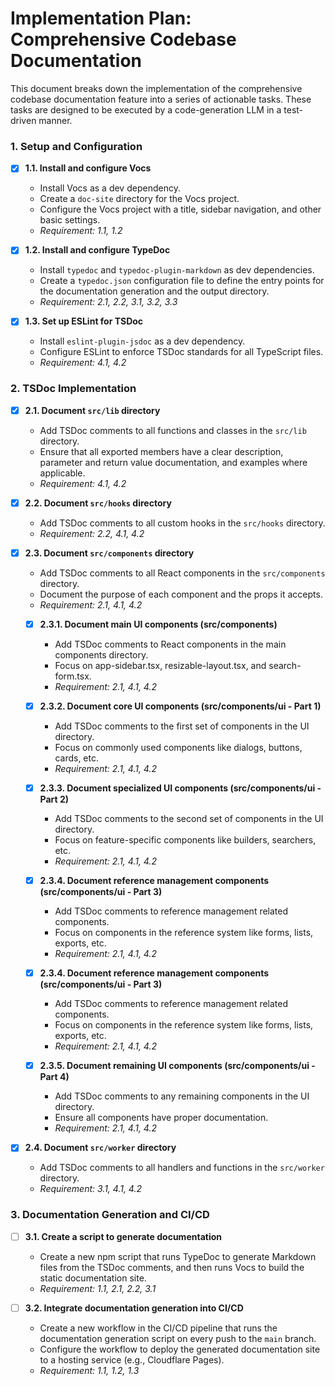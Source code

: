 # Implementation Plan: Comprehensive Codebase Documentation

This document breaks down the implementation of the comprehensive codebase documentation feature into a series of actionable tasks. These tasks are designed to be executed by a code-generation LLM in a test-driven manner.

### 1. Setup and Configuration

- [X] **1.1. Install and configure Vocs**
    - Install Vocs as a dev dependency.
    - Create a `doc-site` directory for the Vocs project.
    - Configure the Vocs project with a title, sidebar navigation, and other basic settings.
    - *Requirement: 1.1, 1.2*

- [X] **1.2. Install and configure TypeDoc**
    - Install `typedoc` and `typedoc-plugin-markdown` as dev dependencies.
    - Create a `typedoc.json` configuration file to define the entry points for the documentation generation and the output directory.
    - *Requirement: 2.1, 2.2, 3.1, 3.2, 3.3*

- [X] **1.3. Set up ESLint for TSDoc**
    - Install `eslint-plugin-jsdoc` as a dev dependency.
    - Configure ESLint to enforce TSDoc standards for all TypeScript files.
    - *Requirement: 4.1, 4.2*

### 2. TSDoc Implementation

- [X] **2.1. Document `src/lib` directory**
    - Add TSDoc comments to all functions and classes in the `src/lib` directory.
    - Ensure that all exported members have a clear description, parameter and return value documentation, and examples where applicable.
    - *Requirement: 4.1, 4.2*

- [X] **2.2. Document `src/hooks` directory**
    - Add TSDoc comments to all custom hooks in the `src/hooks` directory.
    - *Requirement: 2.2, 4.1, 4.2*

- [x] **2.3. Document `src/components` directory**
    - Add TSDoc comments to all React components in the `src/components` directory.
    - Document the purpose of each component and the props it accepts.
    - *Requirement: 2.1, 4.1, 4.2*
    
    - [X] **2.3.1. Document main UI components (src/components)**
        - Add TSDoc comments to React components in the main components directory.
        - Focus on app-sidebar.tsx, resizable-layout.tsx, and search-form.tsx.
        - *Requirement: 2.1, 4.1, 4.2*
    
    - [X] **2.3.2. Document core UI components (src/components/ui - Part 1)**
        - Add TSDoc comments to the first set of components in the UI directory.
        - Focus on commonly used components like dialogs, buttons, cards, etc.
        - *Requirement: 2.1, 4.1, 4.2*
    
    - [X] **2.3.3. Document specialized UI components (src/components/ui - Part 2)**
        - Add TSDoc comments to the second set of components in the UI directory.
        - Focus on feature-specific components like builders, searchers, etc.
        - *Requirement: 2.1, 4.1, 4.2*
    
    - [X] **2.3.4. Document reference management components (src/components/ui - Part 3)**
        - Add TSDoc comments to reference management related components.
        - Focus on components in the reference system like forms, lists, exports, etc.
        - *Requirement: 2.1, 4.1, 4.2*
    
    - [x] **2.3.4. Document reference management components (src/components/ui - Part 3)**
        - Add TSDoc comments to reference management related components.
        - Focus on components in the reference system like forms, lists, exports, etc.
        - *Requirement: 2.1, 4.1, 4.2*
    
    - [x] **2.3.5. Document remaining UI components (src/components/ui - Part 4)**
        - Add TSDoc comments to any remaining components in the UI directory.
        - Ensure all components have proper documentation.
        - *Requirement: 2.1, 4.1, 4.2*

- [X] **2.4. Document `src/worker` directory**
    - Add TSDoc comments to all handlers and functions in the `src/worker` directory.
    - *Requirement: 3.1, 4.1, 4.2*

### 3. Documentation Generation and CI/CD

- [ ] **3.1. Create a script to generate documentation**
    - Create a new npm script that runs TypeDoc to generate Markdown files from the TSDoc comments, and then runs Vocs to build the static documentation site.
    - *Requirement: 1.1, 2.1, 2.2, 3.1*

- [ ] **3.2. Integrate documentation generation into CI/CD**
    - Create a new workflow in the CI/CD pipeline that runs the documentation generation script on every push to the `main` branch.
    - Configure the workflow to deploy the generated documentation site to a hosting service (e.g., Cloudflare Pages).
    - *Requirement: 1.1, 1.2, 1.3*
